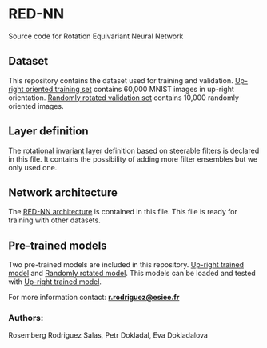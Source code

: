 # RED-NN
Source code for Rotation Equivariant Neural Network

## Dataset
This repository contains the dataset used for training and validation. [Up-right oriented training set](../blob/master/MNIST_UR_train.npz) contains 60,000 MNIST images in up-right orientation. [Randomly rotated validation set](../blob/master/MNIST_RR_test.npz) contains 10,000 randomly oriented images. 


## Layer definition
The [rotational invariant layer](../blob/master/layer_definition.py) definition based on steerable filters is declared in this file. It contains the possibility of adding more filter ensembles but we only used one.

## Network architecture
The [RED-NN architecture](../blob/master/layer_definition.py) is contained in this file. This file is ready for training with other datasets.

## Pre-trained models
Two pre-trained models are included in this repository. [Up-right trained model](../blob/master/URT_REDNN_16.h5) and [Randomly rotated model](../blob/master/RRT_REDNN_16.h5). This models can be loaded and tested with [Up-right trained model](../blob/master/load_model.py).


For more information contact: **r.rodriguez@esiee.fr**

### Authors:
Rosemberg Rodriguez Salas, Petr Dokladal, Eva Dokladalova
